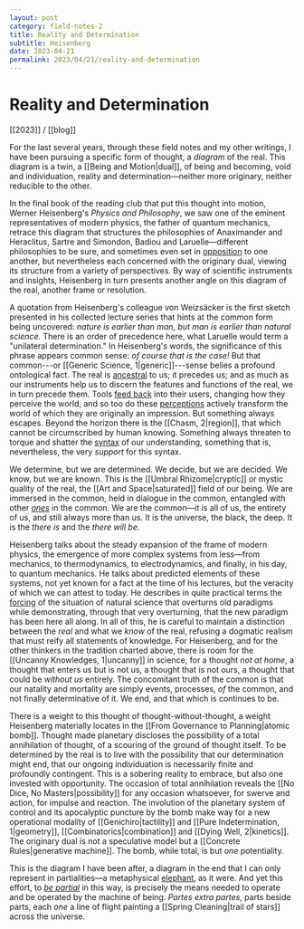```yaml
---
layout: post
category: field-notes-2
title: Reality and Determination
subtitle: Heisenberg
date: 2023-04-21
permalink: 2023/04/21/reality-and-determination
---
```


# Reality and Determination

[[2023]] / [[blog]]

For the last several years, through these field notes and my other writings, I have been pursuing a specific form of thought, a *diagram* of the real. This diagram is a twin, a [[Being and Motion|dual]], of being and becoming, void and individuation, reality and determination—neither more originary, neither reducible to the other.

In the final book of the reading club that put this thought into motion, Werner Heisenberg's *Physics and Philosophy*, we saw one of the eminent representatives of modern physics, the father of quantum mechanics, retrace this diagram that structures the philosophies of Anaximander and Heraclitus, Sartre and Simondon, Badiou and Laruelle—different philosophies to be sure, and sometimes even set in [opposition](https://www.bloomsbury.com/ca/antibadiou-9781350009080/) to one another, but nevertheless each concerned with the originary dual, viewing its structure from a variety of perspectives. By way of scientific instruments and insights, Heisenberg in turn presents another angle on this diagram of the real, another frame or resolution.

A quotation from Heisenberg's colleague von Weizsäcker is the first sketch presented in his collected lecture series that hints at the common form being uncovered: *nature is earlier than man, but man is earlier than natural science.* There is an order of precedence here, what Laruelle would term a "unilateral determination." In Heisenberg's words, the significance of this phrase appears common sense: *of course that is the case!* But that common---or [[Generic Science, 1|generic]]---sense belies a profound ontological fact. The real is [ancestral](https://www.bloomsbury.com/ca/after-finitude-9781441173836/) to us; it precedes us; and as much as our instruments help us to discern the features and functions of the real, we in turn precede them. Tools [feed back](https://iupress.org/9780253205605/technology-and-the-lifeworld/) into their users, changing how they perceive the world, and so too do these [perceptions](https://www.bloomsbury.com/ca/politics-of-aesthetics-9781780935355/) actively transform the world of which they are originally an impression. But something always escapes. Beyond the horizon there is the [[Chasm, 2|region]], that which cannot be circumscribed by human knowing. Something always threaten to torque and shatter the [syntax](https://www.bloomsbury.com/us/philosophies-of-difference-9780826436634/) of our understanding, something that is, nevertheless, the very *support* for this syntax.

We determine, but we are determined. We decide, but we are decided. We know, but we are known. This is the [[Umbral Rhizome|cryptic]] or mystic quality of the real, the [[Art and Space|saturated]] field of our being. We are immersed in the common, held in dialogue in the common, entangled with other [*ones*](https://www.upress.umn.edu/book-division/books/laruelle) in the common. We are the common—it is all of us, the entirety of us, and still always more than us. It is the universe, the black, the deep. It is the *there is* and the *there will be*.

Heisenberg talks about the steady expansion of the frame of modern physics, the emergence of more complex systems from less—from mechanics, to thermodynamics, to electrodynamics, and finally, in his day, to quantum mechanics. He talks about predicted elements of these systems, not yet known for a fact at the time of his lectures, but the veracity of which we can attest to today. He describes in quite practical terms the [forcing](https://sunypress.edu/Books/M/Manifesto-for-Philosophy2) of the situation of natural science that overturns old paradigms while demonstrating, through that very overturning, that the new paradigm has been here all along. In all of this, he is careful to maintain a distinction between the *real* and what we *know* of the real, refusing a dogmatic realism that must reify all statements of knowledge. For Heisenberg, and for the other thinkers in the tradition charted above, there is room for the [[Uncanny Knowledges, 1|uncanny]] in science, for a thought *not at home*, a thought that enters us but is not us, a thought that is not ours, a thought that could be *without us* entirely. The concomitant truth of the common is that our natality and mortality are simply events, processes, *of* the common, and not finally determinative of it. We end, and that which is continues to be.

There is a weight to this thought of thought-without-thought, a weight Heisenberg materially locates in the [[From Governance to Planning|atomic bomb]]. Thought made planetary discloses the possibility of a total annihilation of thought, of a scouring of the ground of thought itself. To be determined by the real is to live with the possibility that our determination might end, that our ongoing individuation is necessarily finite and profoundly contingent. This is a sobering reality to embrace, but also one invested with opportunity. The occasion of total annihilation reveals the [[No Dice, No Masters|possibility]] for any occasion whatsoever, for swerve and action, for impulse and reaction. The involution of the planetary system of control and its apocalyptic puncture by the bomb make way for a new operational modality of [[Genichiro|tactility]] and 
[[Pure Indetermination, 1|geometry]], [[Combinatorics|combination]] and [[Dying Well, 2|kinetics]]. The originary dual is not a speculative model but a [[Concrete Rules|generative machine]]. The bomb, while total, is but *one* potentiality.

This is the diagram I have been after, a diagram in the end that I can only represent in partialities—a metaphysical [elephant](https://en.wikipedia.org/wiki/Blind_men_and_an_elephant), as it were. And yet this effort, to [*be partial*](https://cup.columbia.edu/book/empiricism-and-subjectivity/9780231068130) in this way, is precisely the means needed to operate and be operated by the machine of being. *Partes extra partes*, parts beside parts, each *one* a line of flight painting a [[Spring Cleaning|trail of stars]] across the universe.
